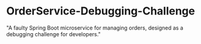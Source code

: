 # OrderService-Debugging-Challenge
"A faulty Spring Boot microservice for managing orders, designed as a debugging challenge for developers."
